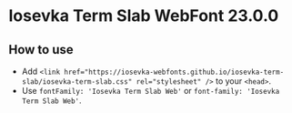 # Iosevka Term Slab WebFont 23.0.0

## How to use

- Add `<link href="https://iosevka-webfonts.github.io/iosevka-term-slab/iosevka-term-slab.css" rel="stylesheet" />` to your `<head>`.
- Use `fontFamily: 'Iosevka Term Slab Web'` or `font-family: 'Iosevka Term Slab Web'`.
